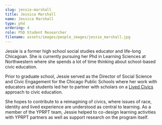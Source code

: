 ```yaml
---
slug: jessie-marshall
title: Jessica Marshall 
name: Jessica Marshall 
type: phd
ordering: 4
role: PhD Student Researcher
filename: assets/images/people_images/jessie_marshall.jpg
---
```


Jessie is a former high school social studies educator and life-long Chicagoan. She is currently pursuing her Phd in Learning Sciences at Northwestern where she spends a lot of time thinking about school-based civic education. 

Prior to graduate school, Jessie served as the Director of Social Science and Civic Engagement for the Chicago Public Schools where her work with educators and students led her to partner with scholars on a <a href="https://www.civicsurvey.org/sites/default/files/publications/LetsGoThere_Paper_V17.pdf" target="_blank">Lived Civics</a> approach to civic education.  

She hopes to contribute to a reimagining of civics, where issues of race, identity and lived experience are understood as central to learning.  As a member of the YPRPT team, Jessie helped to co-design learning activities with YPRPT partners as well as support research on the program itself. 